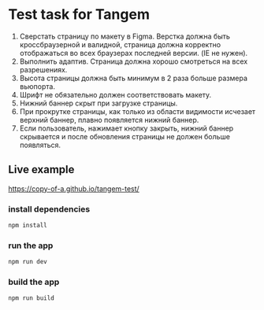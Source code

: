 # Test task for Tangem

1. Сверстать страницу по макету в Figma. Верстка должна быть кроссбраузерной и валидной, страница должна корректно отображаться во всех браузерах последней версии. (IE не нужен).    
2. Выполнить адаптив. Страница должна хорошо смотреться на всех разрешениях.
3. Высота страницы должна быть минимум в 2 раза больше размера вьюпорта. 
4. Шрифт не обязательно должен соответствовать макету.  
5. Нижний баннер скрыт при загрузке страницы. 
6. При прокрутке страницы, как только из области видимости исчезает верхний баннер, плавно появляется нижний баннер.
7. Если пользователь, нажимает кнопку закрыть, нижний баннер скрывается и после обновления страницы не должен больше появляться.

## Live example 
https://copy-of-a.github.io/tangem-test/

### install dependencies
```sh
npm install
```

### run the app
```sh
npm run dev
```

### build the app
```sh
npm run build
```
